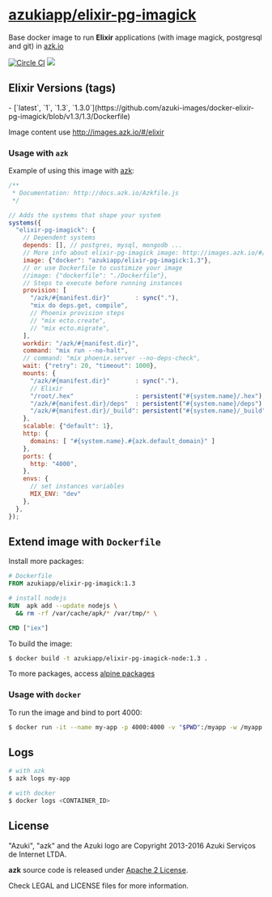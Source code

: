[azukiapp/elixir-pg-imagick](http://images.azk.io/#/elixir-pg-imagick)
==================

Base docker image to run **Elixir** applications (with image magick, postgresql and git) in [azk.io][azk]

[![Circle CI][circleci-badge]][circleci]
[![][imagelayers-badge]][imagelayers]

Elixir Versions (tags)
---

<versions>
- [`latest`, `1`, `1.3`, `1.3.0`](https://github.com/azuki-images/docker-elixir-pg-imagick/blob/v1.3/1.3/Dockerfile)
</versions>

Image content use http://images.azk.io/#/elixir

### Usage with `azk`

Example of using this image with [azk][azk]:

```js
/**
 * Documentation: http://docs.azk.io/Azkfile.js
 */

// Adds the systems that shape your system
systems({
  "elixir-pg-imagick": {
    // Dependent systems
    depends: [], // postgres, mysql, mongodb ...
    // More info about elixir-pg-imagick image: http://images.azk.io/#/elixir-pg-imagick?from=images-azkfile-elixir-pg-imagick
    image: {"docker": "azukiapp/elixir-pg-imagick:1.3"},
    // or use Dockerfile to custimize your image
    //image: {"dockerfile": "./Dockerfile"},
    // Steps to execute before running instances
    provision: [
      "/azk/#{manifest.dir}"       : sync("."),
      "mix do deps.get, compile",
      // Phoenix provision steps
      // "mix ecto.create",
      // "mix ecto.migrate",
    ],
    workdir: "/azk/#{manifest.dir}",
    command: "mix run --no-halt",
    // command: "mix phoenix.server --no-deps-check",
    wait: {"retry": 20, "timeout": 1000},
    mounts: {
      "/azk/#{manifest.dir}"       : sync("."),
      // Elixir
      "/root/.hex"                 : persistent("#{system.name}/.hex"),
      "/azk/#{manifest.dir}/deps"  : persistent("#{system.name}/deps"),
      "/azk/#{manifest.dir}/_build": persistent("#{system.name}/_build"),
    },
    scalable: {"default": 1},
    http: {
      domains: [ "#{system.name}.#{azk.default_domain}" ]
    },
    ports: {
      http: "4000",
    },
    envs: {
      // set instances variables
      MIX_ENV: "dev"
    },
  },
});
```

## Extend image with `Dockerfile`

Install more packages:

```dockerfile
# Dockerfile
FROM azukiapp/elixir-pg-imagick:1.3

# install nodejs
RUN  apk add --update nodejs \
  && rm -rf /var/cache/apk/* /var/tmp/* \

CMD ["iex"]
```

To build the image:

```sh
$ docker build -t azukiapp/elixir-pg-imagick-node:1.3 .
```

To more packages, access [alpine packages][alpine-packages]

### Usage with `docker`

To run the image and bind to port 4000:

```sh
$ docker run -it --name my-app -p 4000:4000 -v "$PWD":/myapp -w /myapp azukiapp/elixir-pg-imagick:1.3 iex
```

Logs
---

```sh
# with azk
$ azk logs my-app

# with docker
$ docker logs <CONTAINER_ID>
```

## License

"Azuki", "azk" and the Azuki logo are Copyright 2013-2016 Azuki Serviços de Internet LTDA.

**azk** source code is released under [Apache 2 License][LICENSE].

Check LEGAL and LICENSE files for more information.

[azk]: http://azk.io
[alpine-packages]: http://pkgs.alpinelinux.org/

[circleci]: https://circleci.com/gh/azuki-images/docker-elixir-pg-imagick
[circleci-badge]: https://circleci.com/gh/azuki-images/docker-elixir-pg-imagick.svg?style=svg

[imagelayers]: https://imagelayers.io/?images=azukiapp/elixir-pg-imagick:latest,azukiapp/elixir-pg-imagick:1.3
[imagelayers-badge]: https://imagelayers.io/badge/azukiapp/elixir-pg-imagick:latest.svg

[issues]: https://github.com/azuki-images/docker-elixir-pg-imagick/issues
[license]: https://github.com/azuki-images/docker-elixir-pg-imagick/blob/master/LICENSE
